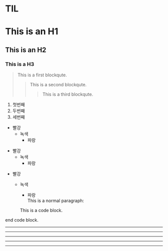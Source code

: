 # TIL
This is an H1
=============
This is an H2
-------------
### This is a H3
> This is a first blockqute.
>	> This is a second blockqute.
>	>	> This is a third blockqute.
1. 첫번째
2. 두번째
3. 세번째
* 빨강
  * 녹색
    * 파랑

+ 빨강
  + 녹색
    + 파랑

- 빨강
  - 녹색
    - 파랑   
    This is a normal paragraph:

    This is a code block.
    
end code block.
* * *

***

*****

- - -

---------------------------------------
